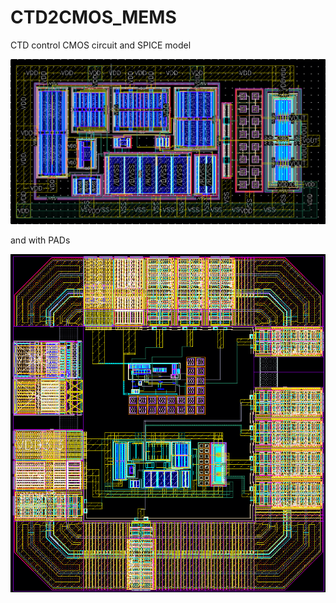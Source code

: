 # CTD2CMOS_MEMS
CTD control CMOS circuit and SPICE model

![ ](CTD2.png)

and with PADs

![ ](CTD4_PADFIX.png)


